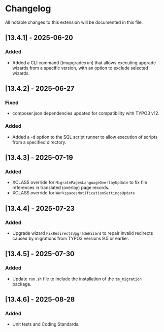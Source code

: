 # Changelog
All notable changes to this extension will be documented in this file.

## [13.4.1] - 2025-06-20
### Added
- Added a CLI command (tmupgrade:run) that allows executing upgrade wizards from a specific version, with an option to exclude selected wizards.

## [13.4.2] - 2025-06-27
### Fixed
- composer.json dependencies updated for compatibility with TYPO3 v12.
### Added
- Added a -d option to the SQL script runner to allow execution of scripts from a specified directory.

## [13.4.3] - 2025-07-19
### Added
- XCLASS override for `MigratePagesLanguageOverlayUpdate` to fix file references in translated (overlay) page records.
- XCLASS override for `WorkspacesNotificationSettingsUpdate`

## [13.4.4] - 2025-07-23
### Added
- Upgrade wizard `FixRedirectsUpgradeWizard` to repair invalid redirects caused by migrations from TYPO3 versions 9.5 or earlier.

## [13.4.5] - 2025-07-30
### Added
- Update `run.sh` file to include the installation of the `tm_migration` package.

## [13.4.6] - 2025-08-28
### Added
- Unit tests and Coding Standards.